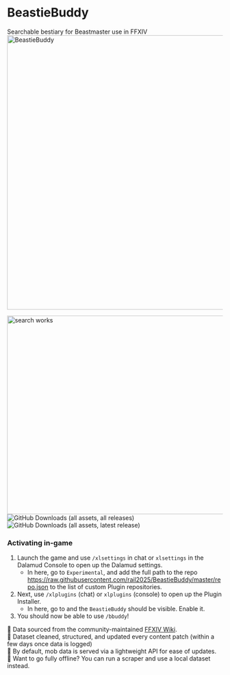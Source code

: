 # BeastieBuddy
Searchable bestiary for Beastmaster use in FFXIV
<img width="640" height="640" alt="BeastieBuddy" src="https://github.com/user-attachments/assets/8f1a1cbc-05b5-4dfa-a2bc-86cf07414381" />

<img width="1210" height="463" alt="search works" src="https://github.com/user-attachments/assets/176e0892-5eab-4ad7-bdce-a5a029399324" /> <br>
 ![GitHub Downloads (all assets, all releases)](https://img.shields.io/github/downloads/rail2025/BeastieBuddy/total) <br>
 ![GitHub Downloads (all assets, latest release)](https://img.shields.io/github/downloads/rail2025/BeastieBuddy/latest/total?label=Latest%20catches&labelColor=brown&color=purple) <br>
 



### Activating in-game

1. Launch the game and use `/xlsettings` in chat or `xlsettings` in the Dalamud Console to open up the Dalamud settings.
    * In here, go to `Experimental`, and add the full path to the repo https://raw.githubusercontent.com/rail2025/BeastieBuddy/master/repo.json to the list of custom Plugin repositories.
2. Next, use `/xlplugins` (chat) or `xlplugins` (console) to open up the Plugin Installer.
    * In here, go to and the `BeastieBuddy` should be visible. Enable it.
3. You should now be able to use `/bbuddy`!


🔹 Data sourced from the community-maintained [FFXIV Wiki](https://ffxiv.consolegameswiki.com/wiki/).  
🔹 Dataset cleaned, structured, and updated every content patch (within a few days once data is logged)  
🔹 By default, mob data is served via a lightweight API for ease of updates.  
🔹 Want to go fully offline? You can run a scraper and use a local dataset instead.
